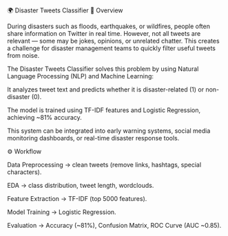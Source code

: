 🌍 Disaster Tweets Classifier
📌 Overview

During disasters such as floods, earthquakes, or wildfires, people often share information on Twitter in real time.
However, not all tweets are relevant — some may be jokes, opinions, or unrelated chatter.
This creates a challenge for disaster management teams to quickly filter useful tweets from noise.

The Disaster Tweets Classifier solves this problem by using Natural Language Processing (NLP) and Machine Learning:

It analyzes tweet text and predicts whether it is disaster-related (1) or non-disaster (0).

The model is trained using TF-IDF features and Logistic Regression, achieving ~81% accuracy.

This system can be integrated into early warning systems, social media monitoring dashboards, or real-time disaster response tools.

⚙️ Workflow

Data Preprocessing → clean tweets (remove links, hashtags, special characters).

EDA → class distribution, tweet length, wordclouds.

Feature Extraction → TF-IDF (top 5000 features).

Model Training → Logistic Regression.

Evaluation → Accuracy (~81%), Confusion Matrix, ROC Curve (AUC ~0.85).
